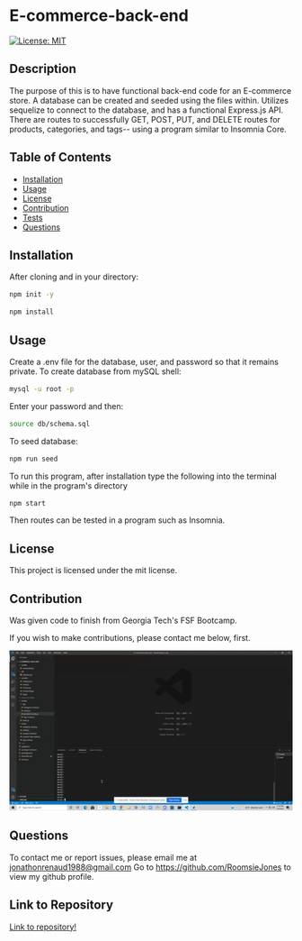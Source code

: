 # E-commerce-back-end

[![License: MIT](https://img.shields.io/badge/License-MIT-yellow.svg)](https://opensource.org/licenses/MIT)
## Description
The purpose of this is to have functional back-end code for an E-commerce store.
A database can be created and seeded using the files within.  Utilizes sequelize to connect to the database, and has a functional Express.js API.  There are routes to successfully GET, POST, PUT, and DELETE routes for products, categories, and tags--  using a program similar to Insomnia Core.


 
## Table of Contents 
* [Installation](#installation)
* [Usage](#usage)
* [License](#license)
* [Contribution](#contribution)
* [Tests](#test)
* [Questions](#questions)
    
## Installation    
 After cloning and in your directory:

```bash
npm init -y
```
```bash
npm install
```


## Usage 
Create a .env file for the database, user, and password so that it remains private.
To create database from mySQL shell:
```bash
mysql -u root -p
```
Enter your password and then:

```bash
source db/schema.sql
```
To seed database:
```bash
npm run seed
```
To run this program, after installation type the following into the terminal while in the program's directory

```bash
npm start
```
Then routes can be tested in a program such as Insomnia.
## License
This project is licensed under the mit license.
    
## Contribution 
    
Was given code to finish from Georgia Tech's FSF Bootcamp.

If you wish to make contributions, please contact me below, first.



![Video demonstrating the usage](https://github.com/roomsiejones/E-commerce-back-end/blob/main/E-commerce-test.gif?raw=true)
## Questions
To contact me or report issues, please email me at jonathonrenaud1988@gmail.com
Go to https://github.com/RoomsieJones to view my github profile.    

## Link to Repository
[Link to repository!](https://www.github.com/roomsiejones/E-commerce-back-end)